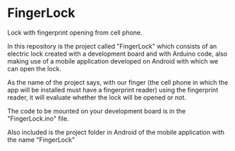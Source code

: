 # FingerLock

Lock with fingerprint opening from cell phone.

In this repository is the project called "FingerLock" which consists of an electric lock created with a development board and with Arduino code,
also making use of a mobile application developed on Android with which we can open the lock.

As the name of the project says, with our finger (the cell phone in which the app will be installed must have a fingerprint reader) using the fingerprint reader,
it will evaluate whether the lock will be opened or not.

The code to be mounted on your development board is in the "FingerLock.ino" file.

Also included is the project folder in Android of the mobile application with the name "FingerLock"
